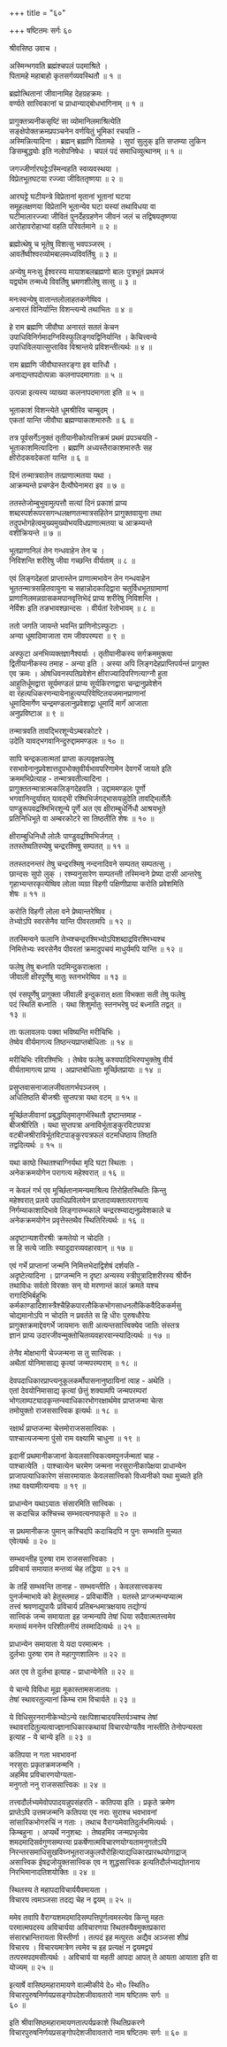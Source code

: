 +++
title = "६०"

+++
षष्टितमः सर्गः ६०  
  
श्रीवसिष्ठ उवाच ।  
  
अस्मिन्भगवति ब्रह्मंश्चपलं पदमाश्रिते ।  
पितामहे महाबाहो कृतसर्गव्यवस्थितौ ॥ १ ॥  
  
ब्रह्मोत्थितानां जीवानामिह देहग्रहक्रमः ।  
वर्ण्यते सात्त्विकानां च प्राधान्याद्बोधभागिनाम् ॥ १ ॥  
  
प्रागुक्तत्र्यनीकसृष्टिं सा व्योमानिलमाश्रित्येति   
सङ्क्षेपोक्तक्रमप्रपञ्चनेन वर्णयितुं भूमिकां रचयति -   
अस्मिन्नित्यादिना । ब्रह्मन् ब्रह्मणि पितामहे । सुपां सुलुक् इति सप्तम्या लुकिन   
ङिसम्बुद्ध्योः इति नलोपनिषेधः । चपलं पदं समाधिव्युत्थानम् ॥ १ ॥  
  
जगज्जीर्णारघट्टेऽस्मिन्वहति स्वव्यवस्थया ।  
विप्रेतभूतघटया रज्ज्वा जीविततृष्णया ॥ २ ॥  
  
आरघट्टे घटीयन्त्रे विप्रेतानां मृतानां भूतानां घटया   
समूहलक्षणया विप्रेतानि भूतान्येव घटा यस्यां तथाविधया वा   
घटीमालारज्ज्वा जीवितं पुनर्देहग्रहणेन जीवनं जलं च तद्विषयतृष्णया   
आरोहावरोहाभ्यां वहति परिवर्तमाने ॥ २ ॥  
  
ब्रह्मोत्थेषु च भूतेषु विशत्सु भवपञ्जरम् ।  
आवर्तेष्वीश्वरव्योमबालमध्यविवर्तिषु ॥ ३ ॥  
  
अन्येषु मनःसु ईश्वरस्य मायाशबलब्रह्मणो बालः पुत्रभूतं प्रथमजं   
यद्व्योम तन्मध्ये विवर्तिषु भ्रमणशीलेषु सत्सु ॥ ३ ॥  
  
मनःस्वन्येषु वातान्तलोलाहतकणेष्विव ।  
अनारतं विनिर्यान्ति विशन्त्यन्ये तथाभितः ॥ ४ ॥  
  
हे राम ब्रह्मणि जीवौघा अनारतं सततं केचन   
उपाधिविनिर्गमादग्निविस्फुलिङ्गवद्विनिर्यान्ति । केचित्त्वन्ये   
उपाधिविलयात्सुप्ताविव विश्रान्तये प्रविशन्तीत्यर्थः ॥ ४ ॥  
  
राम ब्रह्मणि जीवौघास्तरङ्गा इव वारिधौ ।  
अनाद्यन्तपदोत्पन्नाः कलनापदमागताः ॥ ५ ॥  
  
उत्पन्ना इत्यस्य व्याख्या कलनापदमागता इति ॥ ५ ॥  
  
भूताकाशं विशन्त्येते धूमश्रीरिव चाम्बुदम् ।  
एकतां यान्ति जीवौघा ब्रह्मण्याकाशमारुतैः ॥ ६ ॥  
  
तत्र पूर्वसर्गेऽनुक्तं तृतीयानीकोत्पत्तिक्रमं प्रथमं प्रपञ्चयति -   
भूताकाशमित्यादिना । ब्रह्मणि अध्यस्तैराकाशमारुतैः सह   
क्षीरोदकवदेकतां यान्ति ॥ ६ ॥  
  
दिनं तन्मात्रवातेन तत्प्राणात्मतया यथा ।  
आक्रम्यन्ते प्रचण्डेन दैत्यौघेनामरा इव ॥ ७ ॥  
  
ततस्तेजोम्बुभुवामुत्पत्तौ सत्यां दिनं प्रकाशं प्राप्य   
शब्दस्पर्शरूपरसगन्धलक्षणतन्मात्रसहितेन प्रागुक्तवायुना तथा   
तदुपभोगहेत्वमुख्यमुख्योभयविधप्राणात्मतया च आक्रम्यन्ते   
वशीक्रियन्ते ॥ ७ ॥  
  
भूतप्राणानिलं तेन गन्धवाहेन तेन च ।  
निविशन्ति शरीरेषु जीवा गच्छन्ति वीर्यताम् ॥ ८ ॥  
  
एवं लिङ्गदेहतां प्राप्तास्तेन प्राणात्मभावेन तेन गन्धवाहेन   
भूततन्मात्रसहितवायुना च सहान्नोदकादिद्वारा चतुर्विधभूतग्रामाणां   
प्राणानिलमन्नग्रासकमपानवृत्तिभेदं प्राप्य शरीरेषु निविशन्ति ।   
नेर्विशः इति तङभावश्छान्दसः । वीर्यतां रेतोभावम् ॥ ८ ॥  
  
ततो जगति जायन्ते भवन्ति प्राणिनोऽस्फुटाः ।  
अन्या धूमादिमाजाता राम जीवपरम्परा ॥ ९ ॥  
  
अस्फुटा अनभिव्यक्तज्ञानैश्वर्याः । तृतीयानीकस्य सर्गक्रममुक्त्वा   
द्वितीयानीकस्य तमाह - अन्या इति । अस्या अपि लिङ्गदेहप्राप्तिपर्यन्तं प्रागुक्त   
एव क्रमः । ओषधिवनस्पतिप्रवेशेन क्षीराज्यादिपरिणत्याग्नौ हुता   
आहुतिर्धूमद्वारा सूर्यमण्डलं प्राप्य सूर्यकिरणद्वारा चन्द्रानुप्रवेशेन   
वा रंहत्यधिकरणन्यायेनाहुत्यप्परिवेष्टितयजमानप्राणानां   
धूमादिमार्गेण चन्द्रमण्डलानुप्रवेशाद्वा धूमादिं मार्गं आजाता   
अनुप्रविष्टाअ ॥ ९ ॥  
  
तन्मात्रवति तावद्भिरशून्येऽम्बरकोटरे ।  
उदेति यावद्भगवानिन्दुरुद्दाममण्डलः ॥ १० ॥  
  
सापि चन्द्रकलात्मतां प्राप्ता कल्पवृक्षफलेषु   
रसभावेनानुप्रवेशात्तदुपभोक्तृवीर्यभावपरिणामेन देवगर्भे जायते इति   
क्रममभिप्रेत्याह - तन्मात्रवतीत्यादिना ।   
प्रागुक्ततन्मात्रात्मकलिङ्गदेहवति । उद्दाममण्डलः पूर्णो   
भगवानिन्दुर्यावत् यावद्भी रश्मिभिर्जगद्भासयन्नुदेति तावद्भिर्लोलैः   
पाण्डुरूपवद्रश्मिभिरशून्ये पूर्णे अत एव क्षीराम्बुधेर्निधौ आश्रयभूते   
प्रतिनिधिभूते वा अम्बरकोटरे सा तिष्ठतीति शेषः ॥ १० ॥  
  
क्षीराम्बुधिनिधौ लोलैः पाण्डुवद्रश्मिभिर्जगत् ।  
ततस्तेष्वतिरम्येषु चन्द्ररश्मिषु सम्पतत् ॥ ११ ॥  
  
ततस्तदनन्तरं तेषु चन्द्ररश्मिषु नन्दनादिवने सम्पतत् सम्पतत्सु ।   
छान्दसः सुपो लुक् । रश्म्यनुसारेण सम्पतन्ती तस्मिन्वने प्रेष्या दासी आन्तरेषु   
गृहाभ्यन्तरकृत्येष्विव लोला व्यग्रा विहगी पक्षिणीप्राया करोति प्रवेशमिति   
शेषः ॥ ११ ॥  
  
करोति विहगी लोला वने प्रेष्यान्तरेष्विव ।  
तेभ्योऽपि स्वरसेनैव यान्ति पीवरतामपि ॥ १२ ॥  
  
ततस्मिन्वने फलानि तेभ्य्श्चन्द्ररश्मिभ्योऽपिशब्दाद्रविरश्मिभ्यश्च   
निमित्तेभ्यः स्वरसेनैव पीवरतां क्रमादुपचयं माधुर्यमपि यान्ति ॥ १२ ॥  
  
फलेषु तेषु बध्नाति पदमिन्दुकरात्क्षता ।  
जीवाली क्षीरपूर्णेषु मातुः स्तनभरेष्विव ॥ १३ ॥  
  
एवं रसपूर्णेषु प्रागुक्ता जीवाली इन्दुकरात् क्षता विभक्ता सती तेषु फलेषु   
पदं स्थितिं बध्नाति । यथा शिशुर्मातुः स्तनभरेषु पदं बध्नाति तद्वत् ॥   
१३ ॥  
  
ताः फलावलयः पक्वा भविष्यन्ति मरीचिभिः ।  
तेष्वेव वीर्यमागत्य तिष्ठन्त्यप्राप्तबोधिताः ॥ १४ ॥  
  
मरीचिभिः रविरश्मिभिः । तेष्वेव फलेषु कश्यपादिभिरुपभुक्तेषु वीर्य   
वीर्यतामागत्य प्राप्य । अप्राप्तबोधिताः मूर्च्छितप्रायाः ॥ १४ ॥  
  
प्रसुप्तवासनाजालजीवतागर्भपञ्जरम् ।  
अधितिष्ठति बीजश्रीः सुप्तपत्रा यथा वटम् ॥ १५ ॥  
  
मूर्च्छितजीवानां प्रबुद्धपितृमातृगर्भस्थितौ दृष्टान्तमाह -   
बीजश्रीरिति । यथा सुप्तपत्रा अनाविर्भूताङ्कुरविटपपत्रा   
वटबीजश्रीराविर्भूतविटपाङ्कुरपत्रफलं वटमधिष्ठाय तिष्ठति   
तद्वदित्यर्थः ॥ १५ ॥  
  
यथा काष्ठे स्थितश्चाग्निर्यथा मृदि घटा स्थिताः ।  
अनेकक्रमयोगेन परागत्य महेश्वरात् ॥ १६ ॥  
  
न केवलं गर्भ एव मूर्च्छितानामन्यमाश्रित्य तिरोहितस्थितिः किन्तु   
महेश्वरात् प्रलये उपाधिप्रविलयेन प्राप्तादव्यक्तात्परागत्य   
निर्गम्याकाशादिभावे लिङ्गारम्भकाले चन्द्ररश्म्याद्यनुप्रवेशकाले च   
अनेकक्रमयोगेन प्रवृत्तेस्तथैव स्थितिरित्यर्थः ॥ १६ ॥  
  
अदृष्टान्यशरीरश्रीः क्रमतेयो न चोदति ।  
स हि सत्ये जातिः स्यादुदारव्यवहारवान् ॥ १७ ॥  
  
एवं गर्भे प्राप्तानां जन्मनि निमित्तभेदाद्विशेषं दर्शयति -   
अदृष्टेत्यादिना । प्राग्जन्मनि न दृष्टा अन्यस्य स्त्रीपुत्रादिशरीरस्य श्रीर्येन   
तथाविधः सर्वतो विरक्तः सन् यो मरणान्तं कालं क्रमते यश्च   
रागादिभिर्बहुभिः   
कर्मकाण्डादिशास्त्रैश्चैहिकपारलौकिकभोगसाधनलौकिकवैदिककर्मसु   
चोद्यमानोऽपि न चोदति न प्रवर्तते स हि धीरः पुरुषधौरेयः   
प्रागुक्तक्रमाद्देवगर्भे जायमानः सती अत्यन्तसात्त्विक्येव जातिः संस्तत्र   
ज्ञानं प्राप्य उदारजीवन्मुक्तोचितव्यवहारवान्स्यादित्यर्थः ॥ १७ ॥  
  
तेनैव मोक्षभागी चेज्जन्मना स तु सात्त्विकः ।  
अथैतां योनिमासाद्य कृत्यां जन्मपरम्पराम् ॥ १८ ॥  
  
देवपदाधिकारप्राप्त्यनुकूलकर्मोपासनानुष्ठायिनां त्वाह - अथेति ।   
एतां देवयोनिमासाद्य कृत्यां छेत्तुं शक्यामपि जन्मपरम्परां   
भोगलाम्पट्यादकृन्तन्स्वाधिकारभोगरक्षार्थमेव प्राप्तजन्मा चेत्स   
तमोयुक्तो राजससात्त्विक इत्यर्थः ॥ १८ ॥  
  
रक्षार्थं प्राप्तजन्मा चेत्तमोराजससात्त्विकः ।  
पाश्चात्यजन्मना पुंसो राम वक्ष्यामि चाधुना ॥ १९ ॥  
  
इदानीं प्रथमानीकजानां केवलसात्त्विकत्वमपुनर्जन्मतां चाह -   
पाश्चात्येति । पाश्चात्येन चरमेण जन्मना नरसुरानीकापेक्षया प्राधान्येन   
प्राजापत्याधिकारेण संसारमायातः केवलसात्त्विको विध्यनीको यथा मुच्यते इति   
तथा वक्ष्यामीत्यन्वयः ॥ १९ ॥  
  
प्राधान्येन यथाऽयातः संसारमिति सात्त्विकः ।  
स कदाचिन्न कश्चिच्च सम्भवत्यनघाकृते ॥ २० ॥  
  
स प्रथमानीकजः पुमान् कश्चिदपि कदाचिदपि न पुनः सम्भवति मुच्यत   
एवेत्यर्थः ॥ २० ॥  
  
सम्भवन्तीह पुरुषा राम राजससात्त्विकाः ।  
प्रविचार्य समायात मन्तव्यं चेह तद्धिया ॥ २१ ॥  
  
के तर्हि सम्भवन्ति तानाह - सम्भवन्तीति । केवलसात्त्वकस्य   
पुनर्जन्माभावे को हेतुस्तमाह - प्रविचार्येति । यतस्ते प्राग्जन्मन्यप्यात्म   
तत्त्वं श्रवणाद्युपायैः प्रविचार्य प्रतिबन्धमात्रक्षयाय तद्योग्यं   
सात्त्विकं जन्म समायाता इह जन्मन्यपि तेषां धिया सदैवात्मतत्त्वमेव   
मन्तव्यं मननेन परिशीलनीयं तस्मादित्यर्थः ॥ २१ ॥  
  
प्राधान्येन समायाता ये यदा परमात्मनः ।  
दुर्लभाः पुरुषा राम ते महागुणशालिनः ॥ २२ ॥  
  
अत एव ते दुर्लभा इत्याह - प्राधान्येनेति ॥ २२ ॥  
  
ये चान्ये विविधा मूढा मूकास्तामसजातयः ।  
तेषां स्थावरतुल्यानां किम्च राम विचार्यते ॥ २३ ॥  
  
ये विधिसुरनरानीकेभ्योऽन्ये रक्षःपिशाचादयस्तिर्यञ्चश्च तेषां   
स्थावरादितुल्यत्वाज्ज्ञानाधिकारकथायां विचारयोग्यतैव नास्तीति तेनोपन्यस्ता   
इत्याह - ये चान्ये इति ॥ २३ ॥  
  
कतिपया न गता भवभावनां  
नरसुराः प्रकृतक्रमजन्मनि ।  
अहमिव प्रविचारणयोग्यता-  
मनुगतो ननु राजससात्त्विकः ॥ २४ ॥  
  
तत्त्वदौर्लभ्यमेवोपपादयन्नुपसंहरति - कतिपया इति । प्रकृते क्रमेण   
प्राप्तेऽपि उत्तमजन्मनि कतिपया एव नराः सुराश्च भवभावनां   
सांसारिकभोगरुचिं न गताः । तथाच वैराग्यमेवातिदुर्लभमित्यर्थः ।   
किम्बहुना । अप्यर्थे ननुशब्दः । तेष्वहमिव जन्मप्रभृत्येव   
शमदमादिसर्वगुणसम्पत्त्या प्रकर्षेणात्मविचारणयोग्यतामनुगतोऽपि   
निरन्तरसमाधिसुखविघ्नभूतराजकुलपौरोहित्याद्यधिकारप्रारब्धयोगाद्राज्  
असात्त्विक ईषद्रजोयुक्तसात्त्विक एव न शुद्धसात्त्विक इत्यतिदौर्लभ्यद्योतनाय   
निरभिमानादतिशयोक्तिः ॥ २४ ॥  
  
स्थितस्य ते महापदाविचार्ययैवमायता ।  
विचारय त्वमञ्जसा तदद्य चेह न द्वयम् ॥ २५ ॥  
  
ममेव तवापि वैराग्यशमदमादिसम्पत्तिपूर्णत्वमस्त्येव किन्तु महतः   
परमात्मपदस्य अविचार्यया अविचारणया स्थितस्यैवमुक्तप्रकारा   
संसारभ्रान्तिरायता विस्तीर्णा । तत्पदं इह मत्पुरतः अद्यैव अञ्जसा शीघ्रं   
विचारय । विचारयमात्रेण त्वमेव च इह प्रत्यक्षं न द्वयमद्वयं   
तत्परमपदमसीत्यर्थः । अविचार्य या महती आपदा आपत् ते आयता आयाता इति वा   
योज्यम् ॥ २५ ॥  
  
इत्यार्षे वासिष्ठमहारामायणे वाल्मीकीये दे० मो० स्थिति०   
विचारपुरुषनिर्णयप्रसङ्गोपदेशजीवावतारो नाम षष्टितमः सर्गः ॥   
६० ॥  
  
इति श्रीवासिष्ठमहारामायणतात्पर्यप्रकाशे स्थितिप्रकरणे   
विचारपुरुषनिर्णयप्रसङ्गोपदेशजीवावतारो नाम षष्टितमः सर्गः ॥ ६० ॥  
  